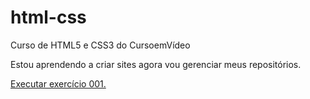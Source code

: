 # html-css
 Curso de HTML5 e CSS3 do CursoemVídeo

 Estou aprendendo a criar sites agora vou gerenciar meus repositórios.

<a href="https://sohkratez.github.io/html-css/"> Executar exercício 001.</a>